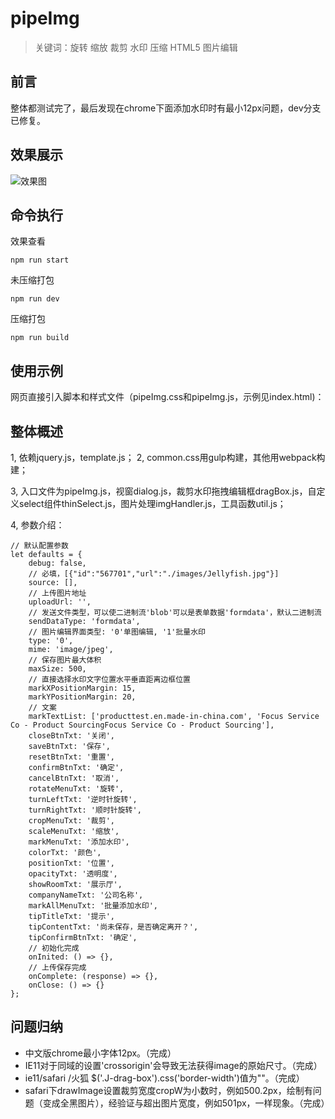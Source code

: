 # pipeImg
> 关键词：旋转 缩放 裁剪 水印 压缩 HTML5 图片编辑
## 前言
整体都测试完了，最后发现在chrome下面添加水印时有最小12px问题，dev分支已修复。
## 效果展示
![效果图](images/1.gif)
## 命令执行
效果查看
```
npm run start
```
未压缩打包
```
npm run dev
```
压缩打包
```
npm run build
```
## 使用示例
网页直接引入脚本和样式文件（pipeImg.css和pipeImg.js，示例见index.html)：

## 整体概述
1, 依赖jquery.js，template.js；
2, common.css用gulp构建，其他用webpack构建；

3, 入口文件为pipeImg.js，视窗dialog.js，裁剪水印拖拽编辑框dragBox.js，自定义select组件thinSelect.js，图片处理imgHandler.js，工具函数util.js；

4, 参数介绍：
```
// 默认配置参数
let defaults = {
    debug: false,
    // 必填，[{"id":"567701","url":"./images/Jellyfish.jpg"}]
    source: [],
    // 上传图片地址
    uploadUrl: '',
    // 发送文件类型，可以使二进制流'blob'可以是表单数据'formdata'，默认二进制流
    sendDataType: 'formdata',
    // 图片编辑界面类型: '0'单图编辑, '1'批量水印
    type: '0',
    mime: 'image/jpeg',
    // 保存图片最大体积
    maxSize: 500,
    // 直接选择水印文字位置水平垂直距离边框位置
    markXPositionMargin: 15,
    markYPositionMargin: 20,
    // 文案
    markTextList: ['producttest.en.made-in-china.com', 'Focus Service Co - Product SourcingFocus Service Co - Product Sourcing'],
    closeBtnTxt: '关闭',
    saveBtnTxt: '保存',
    resetBtnTxt: '重置',
    confirmBtnTxt: '确定',
    cancelBtnTxt: '取消',
    rotateMenuTxt: '旋转',
    turnLeftTxt: '逆时针旋转',
    turnRightTxt: '顺时针旋转',
    cropMenuTxt: '裁剪',
    scaleMenuTxt: '缩放',
    markMenuTxt: '添加水印',
    colorTxt: '颜色',
    positionTxt: '位置',
    opacityTxt: '透明度',
    showRoomTxt: '展示厅',
    companyNameTxt: '公司名称',
    markAllMenuTxt: '批量添加水印',
    tipTitleTxt: '提示',
    tipContentTxt: '尚未保存，是否确定离开？',
    tipConfirmBtnTxt: '确定',
    // 初始化完成
    onInited: () => {},
    // 上传保存完成
    onComplete: (response) => {},
    onClose: () => {}
};
```

## 问题归纳
+ 中文版chrome最小字体12px。（完成）
+ IE11对于同域的设置'crossorigin'会导致无法获得image的原始尺寸。（完成）
+ ie11/safari /火狐  $('.J-drag-box').css('border-width')值为""。（完成）
+ safari下drawImage设置裁剪宽度cropW为小数时，例如500.2px，绘制有问题（变成全黑图片），经验证与超出图片宽度，例如501px，一样现象。（完成）